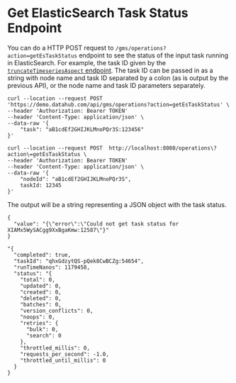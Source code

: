 # Get ElasticSearch Task Status Endpoint

You can do a HTTP POST request to `/gms/operations?action=getEsTaskStatus` endpoint to see the status of the input task running in ElasticSearch. For example, the task ID given by the [`truncateTimeseriesAspect` endpoint](./truncate-time-series-aspect.md). The task ID can be passed in as a string with node name and task ID separated by a colon (as is output by the previous API), or the node name and task ID parameters separately.

```
curl --location --request POST 'https://demo.datahub.com/api/gms/operations?action=getEsTaskStatus' \
--header 'Authorization: Bearer TOKEN'
--header 'Content-Type: application/json' \
--data-raw '{
    "task": "aB1cdEf2GHIJKLMnoPQr3S:123456"
}'

curl --location --request POST  http://localhost:8080/operations\?action\=getEsTaskStatus \
--header 'Authorization: Bearer TOKEN'
--header 'Content-Type: application/json' \
--data-raw '{
    "nodeId": "aB1cdEf2GHIJKLMnoPQr3S",
    taskId: 12345
}'
```

The output will be a string representing a JSON object with the task status.

```
{
  "value": "{\"error\":\"Could not get task status for XIAMx5WySACgg9XxBgaKmw:12587\"}"
}
```

```
"{
  "completed": true,
  "taskId": "qhxGdzytQS-pQek8CwBCZg:54654",
  "runTimeNanos": 1179458,
  "status": "{
    "total": 0,
    "updated": 0,
    "created": 0,
    "deleted": 0,
    "batches": 0,
    "version_conflicts": 0,
    "noops": 0,
    "retries": {
      "bulk": 0,
      "search": 0
    },
    "throttled_millis": 0,
    "requests_per_second": -1.0,
    "throttled_until_millis": 0
  }
}
```
